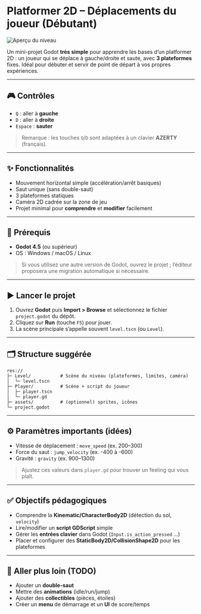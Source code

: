
# Platformer 2D – Déplacements du joueur (Débutant)

![Aperçu du niveau](docs/screenshot.png)

Un mini-projet Godot **très simple** pour apprendre les bases d’un platformer 2D : un joueur qui se déplace à gauche/droite et saute, avec **3 plateformes** fixes. Idéal pour débuter et servir de point de départ à vos propres expériences.

---

## 🎮 Contrôles

- `Q` : aller à **gauche**
- `D` : aller à **droite**
- `Espace` : **sauter**

> Remarque : les touches `Q`/`D` sont adaptées à un clavier **AZERTY** (français).

---

## ✨ Fonctionnalités

- Mouvement horizontal simple (accélération/arrêt basiques)
- Saut unique (sans double-saut)
- 3 plateformes statiques
- Caméra 2D cadrée sur la zone de jeu
- Projet minimal pour **comprendre** et **modifier** facilement

---

## 🧰 Prérequis

- **Godot 4.5** (ou supérieur)
- OS : Windows / macOS / Linux

> Si vous utilisez une autre version de Godot, ouvrez le projet ; l’éditeur proposera une migration automatique si nécessaire.

---

## ▶️ Lancer le projet

1. Ouvrez **Godot** puis **Import > Browse** et sélectionnez le fichier `project.godot` du dépôt.
2. Cliquez sur **Run** (touche `F5`) pour jouer.
3. La scène principale s’appelle souvent `level.tscn` (ou `Level`).

---

## 🗂️ Structure suggérée

```
res://
├─ Level/           # Scène du niveau (plateformes, limites, caméra)
│  └─ level.tscn
├─ Player/          # Scène + script du joueur
│  ├─ player.tscn
│  └─ player.gd
├─ assets/          # (optionnel) sprites, icônes
└─ project.godot
```

---

## ⚙️ Paramètres importants (idées)

- Vitesse de déplacement : `move_speed` (ex. 200–300)
- Force du saut : `jump_velocity` (ex. -400 à -600)
- Gravité : `gravity` (ex. 900–1300)

> Ajustez ces valeurs dans `player.gd` pour trouver un feeling qui vous plaît.

---

## ✅ Objectifs pédagogiques

- Comprendre la **Kinematic/CharacterBody2D** (détection du sol, `velocity`)
- Lire/modifier un **script GDScript** simple
- Gérer les **entrées clavier** dans Godot (`Input.is_action_pressed` …)
- Placer et configurer des **StaticBody2D/CollisionShape2D** pour les plateformes

---

## 🚀 Aller plus loin (TODO)

- Ajouter un **double-saut**
- Mettre des **animations** (idle/run/jump)
- Ajouter des **collectibles** (pièces, étoiles)
- Créer un **menu** de démarrage et un **UI** de score/temps

